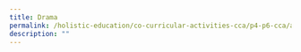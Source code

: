 ```yaml
---
title: Drama
permalink: /holistic-education/co-curricular-activities-cca/p4-p6-cca/aesthetics/drama
description: ""
---
```

